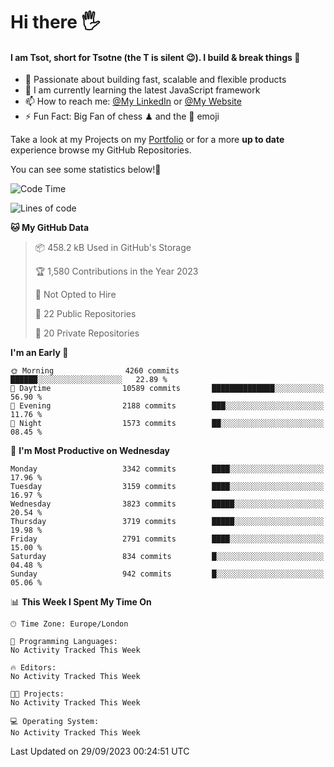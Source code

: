 # Hi there :raised_hand_with_fingers_splayed:
#### I am Tsot, short for Tsotne (the T is silent :wink:). I build & break things :space_invader:
- :telescope: Passionate about building fast, scalable and flexible products
- :seedling: I am currently learning the latest JavaScript framework 
- :mailbox: How to reach me: [@My LinkedIn](https://www.linkedin.com/in/tsotne-gvadzabia/) or [@My Website](https://tsotne.co.uk/contact)
- :zap: Fun Fact: Big Fan of chess ♟ and the 👾 emoji

Take a look at my Projects on my [Portfolio](https://tsotne.co.uk/) or for a more **up to date** experience browse my GitHub Repositories.

You can see some statistics below!:space_invader:
<!--START_SECTION:waka-->
![Code Time](http://img.shields.io/badge/Code%20Time-761%20hrs%202%20mins-blue)

![Lines of code](https://img.shields.io/badge/From%20Hello%20World%20I%27ve%20Written-7.8%20million%20lines%20of%20code-blue)

**🐱 My GitHub Data** 

> 📦 458.2 kB Used in GitHub's Storage 
 > 
> 🏆 1,580 Contributions in the Year 2023
 > 
> 🚫 Not Opted to Hire
 > 
> 📜 22 Public Repositories 
 > 
> 🔑 20 Private Repositories 
 > 
**I'm an Early 🐤** 

```text
🌞 Morning                4260 commits        ██████░░░░░░░░░░░░░░░░░░░   22.89 % 
🌆 Daytime                10589 commits       ██████████████░░░░░░░░░░░   56.90 % 
🌃 Evening                2188 commits        ███░░░░░░░░░░░░░░░░░░░░░░   11.76 % 
🌙 Night                  1573 commits        ██░░░░░░░░░░░░░░░░░░░░░░░   08.45 % 
```
📅 **I'm Most Productive on Wednesday** 

```text
Monday                   3342 commits        ████░░░░░░░░░░░░░░░░░░░░░   17.96 % 
Tuesday                  3159 commits        ████░░░░░░░░░░░░░░░░░░░░░   16.97 % 
Wednesday                3823 commits        █████░░░░░░░░░░░░░░░░░░░░   20.54 % 
Thursday                 3719 commits        █████░░░░░░░░░░░░░░░░░░░░   19.98 % 
Friday                   2791 commits        ████░░░░░░░░░░░░░░░░░░░░░   15.00 % 
Saturday                 834 commits         █░░░░░░░░░░░░░░░░░░░░░░░░   04.48 % 
Sunday                   942 commits         █░░░░░░░░░░░░░░░░░░░░░░░░   05.06 % 
```


📊 **This Week I Spent My Time On** 

```text
🕑︎ Time Zone: Europe/London

💬 Programming Languages: 
No Activity Tracked This Week

🔥 Editors: 
No Activity Tracked This Week

🐱‍💻 Projects: 
No Activity Tracked This Week

💻 Operating System: 
No Activity Tracked This Week
```


 Last Updated on 29/09/2023 00:24:51 UTC
<!--END_SECTION:waka-->
